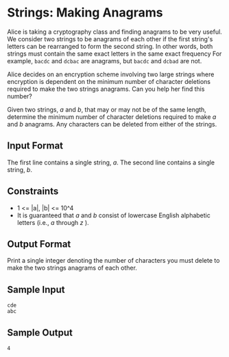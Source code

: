 # Strings: Making Anagrams

Alice is taking a cryptography class and finding anagrams to be very useful. We consider two strings to be anagrams of each other if the first string's letters can be rearranged to form the second string. In other words, both strings must contain the same exact letters in the same exact frequency For example, `bacdc` and `dcbac` are anagrams, but `bacdc` and `dcbad` are not.

Alice decides on an encryption scheme involving two large strings where encryption is dependent on the minimum number of character deletions required to make the two strings anagrams. Can you help her find this number?

Given two strings, *a* and *b*, that may or may not be of the same length, determine the minimum number of character deletions required to make  *a* and *b* anagrams. Any characters can be deleted from either of the strings.

## Input Format

The first line contains a single string, *a*.
The second line contains a single string, *b*.

## Constraints

- 1 <= |a|, |b| <= 10^4
- It is guaranteed that *a* and *b* consist of lowercase English alphabetic letters (i.e., *a* through *z* ).

## Output Format

Print a single integer denoting the number of characters you must delete to make the two strings anagrams of each other.

## Sample Input

```
cde
abc
```

## Sample Output

```
4
```
